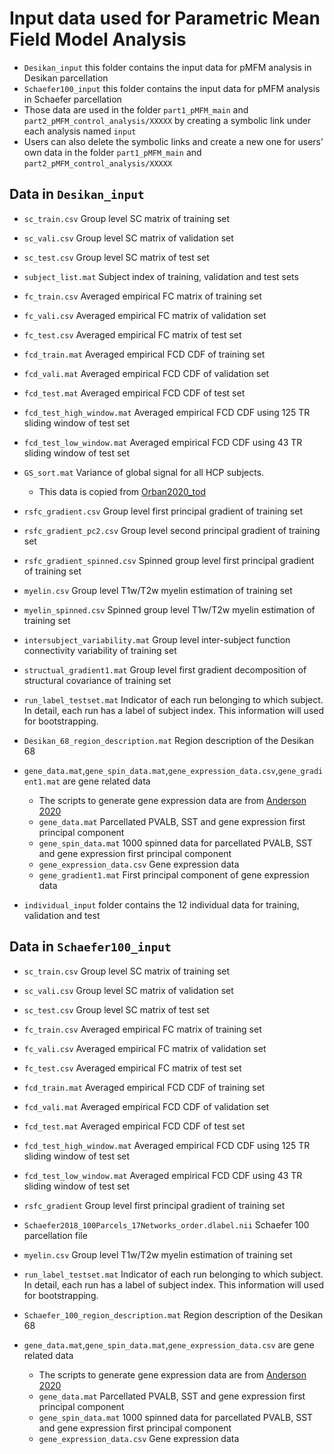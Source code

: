 # Input data used for Parametric Mean Field Model Analysis
* `Desikan_input` this folder contains the input data for pMFM analysis in Desikan parcellation
* `Schaefer100_input` this folder contains the input data for pMFM analysis in Schaefer parcellation
* Those data are used in the folder `part1_pMFM_main` and `part2_pMFM_control_analysis/XXXXX` by creating a symbolic link under each analysis named `input`
* Users can also delete the symbolic links and create a new one for users' own data in the folder `part1_pMFM_main` and `part2_pMFM_control_analysis/XXXXX`

## Data in `Desikan_input`
* `sc_train.csv` Group level SC matrix of training set
* `sc_vali.csv` Group level SC matrix of validation set
* `sc_test.csv` Group level SC matrix of test set
* `subject_list.mat` Subject index of training, validation and test sets

* `fc_train.csv` Averaged empirical FC matrix of training set
* `fc_vali.csv` Averaged empirical FC matrix of validation set
* `fc_test.csv` Averaged empirical FC matrix of test set

* `fcd_train.mat` Averaged empirical FCD CDF of training set
* `fcd_vali.mat` Averaged empirical FCD CDF of validation set
* `fcd_test.mat` Averaged empirical FCD CDF of test set
* `fcd_test_high_window.mat` Averaged empirical FCD CDF using 125 TR sliding window of test set
* `fcd_test_low_window.mat` Averaged empirical FCD CDF using 43 TR sliding window of test set

* `GS_sort.mat` Variance of global signal for all HCP subjects. 
    * This data is copied from [Orban2020_tod](https://github.com/ThomasYeoLab/CBIG/tree/master/stable_projects/preprocessing/Orban2020_tod)

* `rsfc_gradient.csv` Group level first principal gradient of training set
* `rsfc_gradient_pc2.csv` Group level second principal gradient of training set
* `rsfc_gradient_spinned.csv` Spinned group level first principal gradient of training set

* `myelin.csv` Group level T1w/T2w myelin estimation of training set
* `myelin_spinned.csv` Spinned group level T1w/T2w myelin estimation of training set

* `intersubject_variability.mat` Group level inter-subject function connectivity variability of training set

* `structual_gradient1.mat` Group level first gradient decomposition of structural covariance of training set

* `run_label_testset.mat` Indicator of each run belonging to which subject. In detail, each run has a label of subject index. This information will used for bootstrapping.

* `Desikan_68_region_description.mat` Region description of the Desikan 68

* `gene_data.mat`,`gene_spin_data.mat`,`gene_expression_data.csv`,`gene_gradient1.mat` are gene related data
    * The scripts to generate gene expression data are from [Anderson 2020](https://www.nature.com/articles/s41467-020-16710-x)
    * `gene_data.mat` Parcellated PVALB, SST and gene expression first principal component 
    * `gene_spin_data.mat` 1000 spinned data for parcellated PVALB, SST and gene expression first principal component
    * `gene_expression_data.csv` Gene expression data
    * `gene_gradient1.mat` First principal component of gene expression data

* `individual_input` folder contains the 12 individual data for training, validation and test


## Data in `Schaefer100_input`
* `sc_train.csv` Group level SC matrix of training set
* `sc_vali.csv` Group level SC matrix of validation set
* `sc_test.csv` Group level SC matrix of test set

* `fc_train.csv` Averaged empirical FC matrix of training set
* `fc_vali.csv` Averaged empirical FC matrix of validation set
* `fc_test.csv` Averaged empirical FC matrix of test set

* `fcd_train.mat` Averaged empirical FCD CDF of training set
* `fcd_vali.mat` Averaged empirical FCD CDF of validation set
* `fcd_test.mat` Averaged empirical FCD CDF of test set
* `fcd_test_high_window.mat` Averaged empirical FCD CDF using 125 TR sliding window of test set
* `fcd_test_low_window.mat` Averaged empirical FCD CDF using 43 TR sliding window of test set

* `rsfc_gradient` Group level first principal gradient of training set

* `Schaefer2018_100Parcels_17Networks_order.dlabel.nii` Schaefer 100 parcellation file

* `myelin.csv` Group level T1w/T2w myelin estimation of training set

* `run_label_testset.mat` Indicator of each run belonging to which subject. In detail, each run has a label of subject index. This information will used for bootstrapping.

* `Schaefer_100_region_description.mat` Region description of the Desikan 68

* `gene_data.mat`,`gene_spin_data.mat`,`gene_expression_data.csv` are gene related data
    * The scripts to generate gene expression data are from [Anderson 2020](https://www.nature.com/articles/s41467-020-16710-x)
    * `gene_data.mat` Parcellated PVALB, SST and gene expression first principal component 
    * `gene_spin_data.mat` 1000 spinned data for parcellated PVALB, SST and gene expression first principal component 
    * `gene_expression_data.csv` Gene expression data


